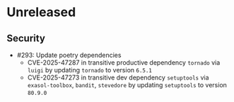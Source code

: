 # Unreleased


## Security

 - #293: Update poetry dependencies
   * CVE-2025-47287 in transitive productive dependency `tornado` via `luigi` by updating `tornado` to version `6.5.1`
   * CVE-2025-47273 in transitive dev dependency `setuptools` via `exasol-toolbox`, `bandit`, `stevedore` by updating `setuptools` to version `80.9.0`
